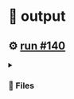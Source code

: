 # 📝  output 

## ⚙️ [run #140](https://github.com/jwenerd/ytm-dl/actions/runs/7582961694)

<details>

<summary>

### 📁 Files

</summary>

|                                                                       |lines|size|bytes |
|-----------------------------------------------------------------------|-----|----|------|
|[`output/library_subscriptions.csv` ](output/library_subscriptions.csv)|62   |4.0K|2469  |
|[`output/library_songs.csv` ](output/library_songs.csv)                |2537 |224K|226332|
|[`output/library_artists.csv` ](output/library_artists.csv)            |1994 |92K |90424 |
|[`output/library_albums.csv` ](output/library_albums.csv)              |933  |64K |65177 |
|[`output/history.csv` ](output/history.csv)                            |679  |68K |68316 |
|[`output/liked_songs.csv` ](output/liked_songs.csv)                    |1408 |124K|123506|

</details>